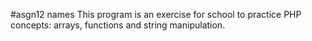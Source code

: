 #asgn12 names
This program is an exercise for school to practice PHP concepts: arrays, functions and string manipulation.
